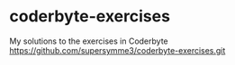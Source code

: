# coderbyte-exercises
My solutions to the exercises in Coderbyte 
https://github.com/supersymme3/coderbyte-exercises.git
